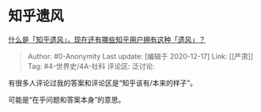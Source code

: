 # 知乎遗风
[什么是「知乎遗风」，现在还有哪些知乎用户拥有这种「遗风」？](https://www.zhihu.com/question/426492597/answer/1542683190)

> Author: #0-Anonymity
> Last update: [编辑于 2020-12-17]
> Link: [[严肃]]
> Tag: #4-世界史/4A-社科 
> 评论区:
> 泛讨论:

有很多人评论过我的答案和评论区是“知乎该有/本来的样子”。

可能是“在乎问题和答案本身”的意思。
